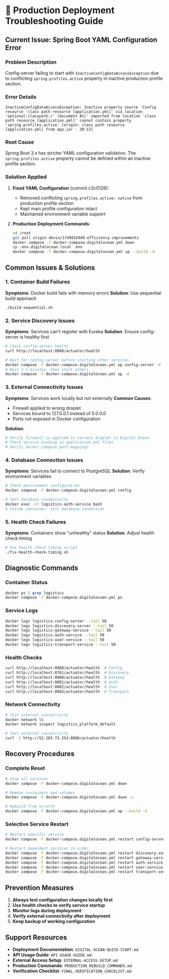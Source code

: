 # 🔧 Production Deployment Troubleshooting Guide

## Current Issue: Spring Boot YAML Configuration Error

### Problem Description
Config-server failing to start with `InactiveConfigDataAccessException` due to conflicting `spring.profiles.active` property in inactive production profile section.

### Error Details
```
InactiveConfigDataAccessException: Inactive property source 'Config resource 'class path resource [application.yml]' via location 'optional:classpath:/' (document #1)' imported from location 'class path resource [application.yml]' cannot contain property 'spring.profiles.active' [origin: class path resource [application.yml] from app.jar - 30:13]
```

### Root Cause
Spring Boot 3.x has stricter YAML configuration validation. The `spring.profiles.active` property cannot be defined within an inactive profile section.

### Solution Applied
1. **Fixed YAML Configuration** (commit c3c0126):
   - Removed conflicting `spring.profiles.active: native` from production profile section
   - Kept main profile configuration intact
   - Maintained environment variable support

2. **Production Deployment Commands**:
   ```bash
   cd /root
   git pull origin devin/1749816948-efficiency-improvements
   docker compose -f docker-compose.digitalocean.yml down
   cp .env.digitalocean.local .env
   docker compose -f docker-compose.digitalocean.yml up --build -d
   ```

## Common Issues & Solutions

### 1. Container Build Failures
**Symptoms**: Docker build fails with memory errors
**Solution**: Use sequential build approach
```bash
./build-sequential.sh
```

### 2. Service Discovery Issues
**Symptoms**: Services can't register with Eureka
**Solution**: Ensure config-server is healthy first
```bash
# Check config-server health
curl http://localhost:8888/actuator/health

# Wait for config-server before starting other services
docker compose -f docker-compose.digitalocean.yml up config-server -d
# Wait 2-3 minutes, then start others
docker compose -f docker-compose.digitalocean.yml up -d
```

### 3. External Connectivity Issues
**Symptoms**: Services work locally but not externally
**Common Causes**:
- Firewall applied to wrong droplet
- Services bound to 127.0.0.1 instead of 0.0.0.0
- Ports not exposed in Docker configuration

**Solution**:
```bash
# Verify firewall is applied to correct droplet in Digital Ocean
# Check service binding in application.yml files
# Verify docker-compose port mappings
```

### 4. Database Connection Issues
**Symptoms**: Services fail to connect to PostgreSQL
**Solution**: Verify environment variables
```bash
# Check environment configuration
docker compose -f docker-compose.digitalocean.yml config

# Test database connectivity
docker exec -it logistics-auth-service bash
# Inside container: test database connection
```

### 5. Health Check Failures
**Symptoms**: Containers show "unhealthy" status
**Solution**: Adjust health check timing
```bash
# Use health check timing script
./fix-health-check-timing.sh
```

## Diagnostic Commands

### Container Status
```bash
docker ps | grep logistics
docker compose -f docker-compose.digitalocean.yml ps
```

### Service Logs
```bash
docker logs logistics-config-server --tail 50
docker logs logistics-discovery-server --tail 50
docker logs logistics-gateway-service --tail 50
docker logs logistics-auth-service --tail 50
docker logs logistics-user-service --tail 50
docker logs logistics-transport-service --tail 50
```

### Health Checks
```bash
curl http://localhost:8888/actuator/health  # Config
curl http://localhost:8761/actuator/health  # Discovery
curl http://localhost:8080/actuator/health  # Gateway
curl http://localhost:8081/actuator/health  # Auth
curl http://localhost:8082/actuator/health  # User
curl http://localhost:8083/actuator/health  # Transport
```

### Network Connectivity
```bash
# Test internal connectivity
docker network ls
docker network inspect logistics_platform_default

# Test external connectivity
curl -I http://52.183.72.253:8080/actuator/health
```

## Recovery Procedures

### Complete Reset
```bash
# Stop all services
docker compose -f docker-compose.digitalocean.yml down

# Remove containers and volumes
docker compose -f docker-compose.digitalocean.yml down -v

# Rebuild from scratch
docker compose -f docker-compose.digitalocean.yml up --build -d
```

### Selective Service Restart
```bash
# Restart specific service
docker compose -f docker-compose.digitalocean.yml restart config-server

# Restart dependent services in order
docker compose -f docker-compose.digitalocean.yml restart discovery-server
docker compose -f docker-compose.digitalocean.yml restart gateway-service
docker compose -f docker-compose.digitalocean.yml restart auth-service
docker compose -f docker-compose.digitalocean.yml restart user-service
docker compose -f docker-compose.digitalocean.yml restart transport-service
```

## Prevention Measures

1. **Always test configuration changes locally first**
2. **Use health checks to verify service startup**
3. **Monitor logs during deployment**
4. **Verify external connectivity after deployment**
5. **Keep backup of working configuration**

## Support Resources

- **Deployment Documentation**: `DIGITAL-OCEAN-QUICK-START.md`
- **API Usage Guide**: `API-USAGE-GUIDE.md`
- **External Access Setup**: `EXTERNAL-ACCESS-SETUP.md`
- **Production Commands**: `PRODUCTION_REBUILD_COMMANDS.md`
- **Verification Checklist**: `FINAL_VERIFICATION_CHECKLIST.md`
